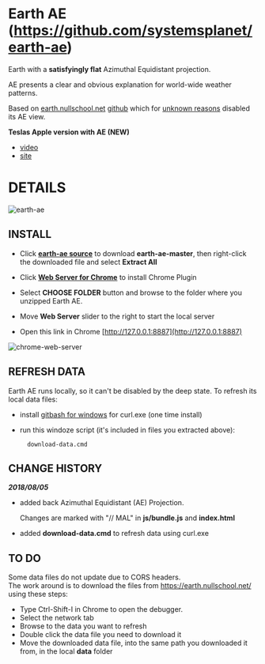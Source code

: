 # Earth AE (https://github.com/systemsplanet/earth-ae)

Earth with a **satisfyingly flat** Azimuthal Equidistant projection.

AE presents a clear and obvious explanation for world-wide weather patterns.

Based on [earth.nullschool.net](https://earth.nullschool.net/)  [github](https://github.com/cambecc/earth) which for [unknown reasons](https://www.youtube.com/watch?v=6gF9yIcspdE) disabled its AE view.

**Teslas Apple version with AE (NEW)**
- [video](https://www.youtube.com/watch?v=G06GhPU8iiQ)
- [site](http://www.teslasapple.com/earth.html)

# DETAILS

![earth-ae](https://user-images.githubusercontent.com/660529/43685006-f3335862-985f-11e8-8df0-ceab3fca7cfe.png)

## INSTALL

- Click **[earth-ae source](https://github.com/systemsplanet/earth-ae/archive/master.zip)** to download **earth-ae-master**, then right-click the downloaded file and select **Extract All** 


- Click **[Web Server for Chrome](https://chrome.google.com/webstore/detail/web-server-for-chrome/ofhbbkphhbklhfoeikjpcbhemlocgigb)** to install Chrome Plugin 

- Select **CHOOSE FOLDER** button and browse to the folder where you unzipped Earth AE.

- Move **Web Server** slider to the right to start the local server

- Open this link in Chrome [http://127.0.0.1:8887](http://127.0.0.1:8887)

  
![chrome-web-server](https://user-images.githubusercontent.com/660529/43685075-f65e1404-9860-11e8-98c7-7f804ce94c85.png)


## REFRESH DATA

Earth AE runs locally, so it can't be disabled by the deep state. To refresh its local data files:

- install [gitbash for windows](https://git-scm.com/download/win) for curl.exe  (one time install)

- run this windoze script (it's included in files you extracted above):


        download-data.cmd 





## CHANGE HISTORY

***2018/08/05***

- added back Azimuthal Equidistant (AE) Projection.

  Changes are marked with "// MAL" in **js/bundle.js** and **index.html**
  
- added **download-data.cmd** to refresh data using curl.exe


## TO DO

Some data files do not update due to CORS headers.    
  The work around is to download the files from https://earth.nullschool.net/ using these steps:
  
- Type Ctrl-Shift-I in Chrome to open the debugger. 
- Select the network tab
- Browse to the data you want to refresh
- Double click the data file you need to download it
- Move the downloaded data file, into the same path you downloaded it from, in the local **data** folder 
  
  



